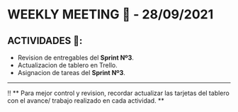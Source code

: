 # WEEKLY MEETING 📅 - **28/09/2021**

## ACTIVIDADES 🚩:
* Revision de entregables del **Sprint Nº3**.
* Actualizacion de tablero en Trello.
* Asignacion de tareas del **Sprint Nº3**.

___________________________________________________________________________________________________________________________________________________________________________________

‼ ** Para mejor control y revision, recordar actualizar las tarjetas del tablero con el avance/ trabajo realizado en cada actividad. **






